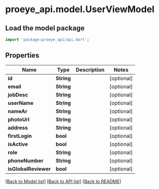 # proeye_api.model.UserViewModel

## Load the model package
```dart
import 'package:proeye_api/api.dart';
```

## Properties
Name | Type | Description | Notes
------------ | ------------- | ------------- | -------------
**id** | **String** |  | [optional] 
**email** | **String** |  | [optional] 
**jobDesc** | **String** |  | [optional] 
**userName** | **String** |  | [optional] 
**nameAr** | **String** |  | [optional] 
**photoUrl** | **String** |  | [optional] 
**address** | **String** |  | [optional] 
**firstLogin** | **bool** |  | [optional] 
**isActive** | **bool** |  | [optional] 
**role** | **String** |  | [optional] 
**phoneNumber** | **String** |  | [optional] 
**isGlobalReviewer** | **bool** |  | [optional] 

[[Back to Model list]](../README.md#documentation-for-models) [[Back to API list]](../README.md#documentation-for-api-endpoints) [[Back to README]](../README.md)


